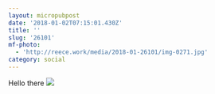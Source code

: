 ```yaml
---
layout: micropubpost
date: '2018-01-02T07:15:01.430Z'
title: ''
slug: '26101'
mf-photo:
  - 'http://reece.work/media/2018-01-26101/img-0271.jpg'
category: social
---
```

Hello there
![](http://reece.work/media/2018-01-26101/img-0271.jpg)